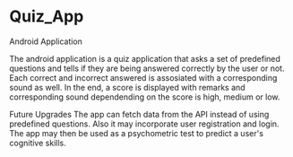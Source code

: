 # Quiz_App
Android Application

The android application is a quiz application that asks a set of predefined questions and tells if they are being answered correctly by the user or not. Each correct and incorrect answered is assosiated with a corresponding sound as well. In the end, a score is displayed with remarks and corresponding sound dependending on the score is high, medium or low.

Future Upgrades The app can fetch data from the API instead of using predefined questions. Also it may incorporate user registration and login. The app may then be used as a psychometric test to predict a user's cognitive skills.

